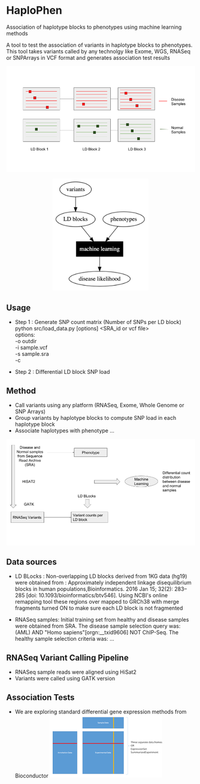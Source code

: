 # HaploPhen

Association of haplotype blocks to phenotypes using machine learning methods

A tool to test the association of variants in haplotype blocks to phenotypes.
This tool takes variants called by any technolgy like Exome, WGS, RNASeq or SNPArrays in VCF format and generates association test results

![alt text](docs/images/concept.png)

<p align="center">
<img src="./docs/images/pipeline_0.png" height="300">
</p>

## Usage

   * Step 1 : Generate SNP count matrix (Number of SNPs per LD block) \
   python src/load_data.py [options] <SRA_id or vcf file> \
   options: \
   -o outdir \
   -i sample.vcf \
   -s sample.sra \
   -c 

   * Step 2 : Differential LD block SNP load

## Method
   * Call variants using any platform (RNASeq, Exome, Whole Genome or SNP Arrays)
   * Group variants by haplotype blocks to compute SNP load in each haplotype block
   * Associate haplotypes with phenotype ...

![alt text](docs/images/flow.png)

## Data sources

   * LD BLocks : Non-overlapping LD blocks derived from 1KG data (hg19) were obtained from : Approximately independent linkage disequilibrium blocks in human populations,Bioinformatics. 2016 Jan 15; 32(2): 283–285 [doi:  10.1093/bioinformatics/btv546]. Using NCBI's online remapping tool these regions over mapped to GRCh38 with merge fragments turned ON to make sure each LD block is not fragmented

   * RNASeq samples: Initial training set from healthy and disease samples were obtained from SRA. The disease sample selection query was: (AML) AND "Homo sapiens"[orgn:__txid9606] NOT ChIP-Seq. The healthy sample selection criteria was: ...

## RNASeq Variant Calling Pipeline

   * RNASeq sample reads were aligned using HiSat2
   * Variants were called using GATK version
   
## Association Tests

   * We are exploring standard differential gene expression methods from Bioconductor
![alt text](docs/images/eset.png)

